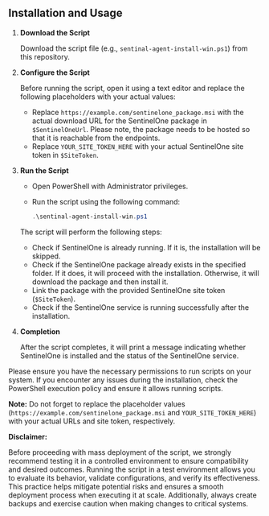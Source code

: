 ## Installation and Usage

1. **Download the Script**
   
   Download the script file (e.g., `sentinal-agent-install-win.ps1`) from this repository.

2. **Configure the Script**
   
   Before running the script, open it using a text editor and replace the following placeholders with your actual values:

   - Replace `https://example.com/sentinelone_package.msi` with the actual download URL for the SentinelOne package in `$SentinelOneUrl`. Please note, the package needs to be hosted so that it is reachable from the endpoints.
   - Replace `YOUR_SITE_TOKEN_HERE` with your actual SentinelOne site token in `$SiteToken`.

3. **Run the Script**

   - Open PowerShell with Administrator privileges.

   - Run the script using the following command:

     ```powershell
     .\sentinal-agent-install-win.ps1
     ```

   The script will perform the following steps:
   - Check if SentinelOne is already running. If it is, the installation will be skipped.
   - Check if the SentinelOne package already exists in the specified folder. If it does, it will proceed with the installation. Otherwise, it will download the package and then install it.
   - Link the package with the provided SentinelOne site token (`$SiteToken`).
   - Check if the SentinelOne service is running successfully after the installation.

4. **Completion**

   After the script completes, it will print a message indicating whether SentinelOne is installed and the status of the SentinelOne service.

Please ensure you have the necessary permissions to run scripts on your system. If you encounter any issues during the installation, check the PowerShell execution policy and ensure it allows running scripts.

**Note:** Do not forget to replace the placeholder values (`https://example.com/sentinelone_package.msi` and `YOUR_SITE_TOKEN_HERE`) with your actual URLs and site token, respectively.

**Disclaimer:**

Before proceeding with mass deployment of the script, we strongly recommend testing it in a controlled environment to ensure compatibility and desired outcomes. Running the script in a test environment allows you to evaluate its behavior, validate configurations, and verify its effectiveness. This practice helps mitigate potential risks and ensures a smooth deployment process when executing it at scale. Additionally, always create backups and exercise caution when making changes to critical systems.
